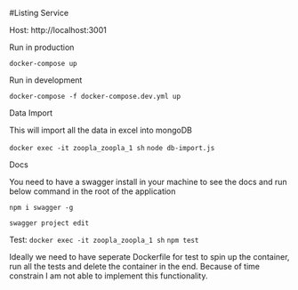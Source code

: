 #Listing Service

Host: http://localhost:3001

Run in production

```docker-compose up```

Run in development

```docker-compose -f docker-compose.dev.yml up```

Data Import

This will import all the data in excel into mongoDB

```docker exec -it zoopla_zoopla_1 sh```
```node db-import.js```

Docs

You need to have a swagger install in your machine to see the docs and run below command in the root of the application

```npm i swagger -g```

```swagger project edit```


Test:
```docker exec -it zoopla_zoopla_1 sh```
```npm test```

Ideally we need to have seperate Dockerfile for test to spin up the container, run all the tests and delete the container in the end. Because of time constrain I am not able to implement this functionality.

